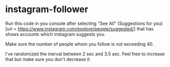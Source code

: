 # instagram-follower
Run this code in you console after selecting "See All" (Suggestions for you) [url = https://www.instagram.com/explore/people/suggested/] that has shows accounts which instagram suggests you.

Make sure the number of people whom you follow is not exceeding 40.

I've randomized the inerval between 2 sec and 3.5 sec. Feel free to increase that but make sure you don't decrease it.

